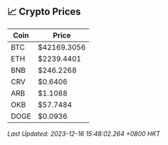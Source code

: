 ## 📈 Crypto Prices

| Coin | Price |
| ---- | ----- |
| BTC | $42169.3056 |
| ETH | $2239.4401 |
| BNB | $246.2268 |
| CRV | $0.6406 |
| ARB | $1.1088 |
| OKB | $57.7484 |
| DOGE | $0.0936 |

_Last Updated: 2023-12-16 15:48:02.264 +0800 HKT_